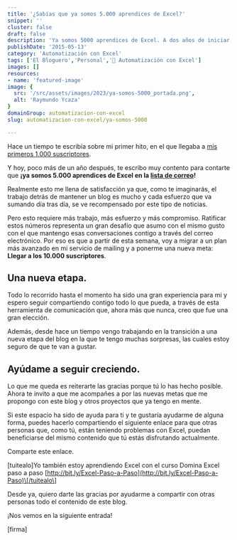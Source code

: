 ```yaml
---
title: '¿Sabías que ya somos 5.000 aprendices de Excel?'
snippet: ''
cluster: false
draft: false 
description: 'Ya somos 5000 aprendices de Excel. A dos años de iniciar este proyecto, mi lista de correo ha llegado a multiplicarse por 1000 y eso para mi es mucho.'
publishDate: '2015-05-13'
category: 'Automatización con Excel'
tags: ['El Bloguero','Personal','🤖 Automatización con Excel']
images: []
resources: 
- name: 'featured-image'
image: {
  src: '/src/assets/images/2023/ya-somos-5000_portada.png',
  alt: 'Raymundo Ycaza'
}
domainGroup: automatizacion-con-excel
slug: automatizacion-con-excel/ya-somos-5000

---
```


Hace un tiempo te escribía sobre mi primer hito, en el que llegaba a [mis primeros 1.000 suscriptores](http://raymundoycaza.com/llegamos-los-1000-suscriptores/).

Y hoy, poco más de un año después, te escribo muy contento para contarte que **¡ya somos 5.000 aprendices de Excel en la [lista de correo](http://raymundoycaza.com/landing/domina-excel-paso-a-paso/)!**

Realmente esto me llena de satisfacción ya que, como te imaginarás, el trabajo detrás de mantener un blog es mucho y cada esfuerzo que va sumando día tras día, se ve recompensado por este tipo de noticias.

Pero esto requiere más trabajo, más esfuerzo y más compromiso. Ratificar estos números representa un gran desafío que asumo con el mismo gusto con el que mantengo esas conversaciones contigo a través del correo electrónico. Por eso es que a partir de esta semana, voy a migrar a un plan más avanzado en mi servicio de mailing y a ponerme una nueva meta: **Llegar a los 10.000 suscriptores**.

## Una nueva etapa.

Todo lo recorrido hasta el momento ha sido una gran experiencia para mi y espero seguir compartiendo contigo todo lo que pueda, a través de esta herramienta de comunicación que, ahora más que nunca, creo que fue una gran elección.

Además, desde hace un tiempo vengo trabajando en la transición a una nueva etapa del blog en la que te tengo muchas sorpresas, las cuales estoy seguro de que te van a gustar.

## Ayúdame a seguir creciendo.

Lo que me queda es reiterarte las gracias porque tú lo has hecho posible. Ahora te invito a que me acompañes a por las nuevas metas que me propongo con este blog y otros proyectos que ya tengo en mente.

Si este espacio ha sido de ayuda para ti y te gustaría ayudarme de alguna forma, puedes hacerlo compartiendo el siguiente enlace para que otras personas que, como tú, están teniendo problemas con Excel, puedan beneficiarse del mismo contenido que tú estás disfrutando actualmente.

Comparte este enlace.

\[tuitealo\]Yo también estoy aprendiendo Excel con el curso Domina Excel paso a paso [http://bit.ly/Excel-Paso-a-Paso](http://bit.ly/Excel-Paso-a-Paso)\[/tuitealo\]

Desde ya, quiero darte las gracias por ayudarme a compartir con otras personas todo el contenido de este blog.

¡Nos vemos en la siguiente entrada!

\[firma\]
